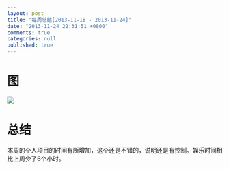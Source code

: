 ```yaml
---
layout: post
title: "每周总结[2013-11-18 - 2013-11-24]"
date: "2013-11-24 22:31:51 +0800"
comments: true
categories: null
published: true
---
```


# 图
![](/imgs/snapshot2_20131124_223355_11802syP.png)

# 总结
本周的个人项目的时间有所增加，这个还是不错的，说明还是有控制。娱乐时间相比上周少了6个小时。